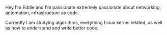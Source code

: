 Hey I'm Eddie and I'm passionate extremely passionate about networking, automation, infrastructure as code.

Currently I am studying algorithms, everything Linux kernel related, as well as how to understand and write better code.
